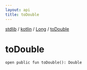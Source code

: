 ```yaml
---
layout: api
title: toDouble
---
```

[stdlib](../../index.md) / [kotlin](../index.md) / [Long](index.md) / [toDouble](toDouble.md)

# toDouble

```
open public fun toDouble(): Double
```
